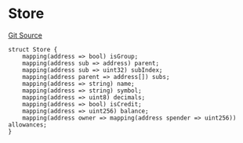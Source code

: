 # Store

[Git Source](https://github.com/CavalRe/cavalre-contracts/blob/b96f8602f431eb4f1948c1233246d58b344ea36f/src/modules/Ledger/Ledger.sol)

```solidity
struct Store {
    mapping(address => bool) isGroup;
    mapping(address sub => address) parent;
    mapping(address sub => uint32) subIndex;
    mapping(address parent => address[]) subs;
    mapping(address => string) name;
    mapping(address => string) symbol;
    mapping(address => uint8) decimals;
    mapping(address => bool) isCredit;
    mapping(address => uint256) balance;
    mapping(address owner => mapping(address spender => uint256)) allowances;
}
```
